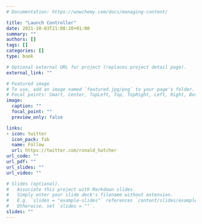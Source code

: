 ```yaml
---
# Documentation: https://wowchemy.com/docs/managing-content/

title: "Launch Controller"
date: 2021-10-03T21:08:20+01:00
summary: ""
authors: []
tags: []
categories: []
type: book

# Optional external URL for project (replaces project detail page).
external_link: ""

# Featured image
# To use, add an image named `featured.jpg/png` to your page's folder.
# Focal points: Smart, Center, TopLeft, Top, TopRight, Left, Right, BottomLeft, Bottom, BottomRight.
image:
  caption: ""
  focal_point: ""
  preview_only: false

links:
- icon: twitter
  icon_pack: fab
  name: Follow
  url: https://twitter.com/ronald_hatcher
url_code: ""
url_pdf: ""
url_slides: ""
url_video: ""

# Slides (optional).
#   Associate this project with Markdown slides.
#   Simply enter your slide deck's filename without extension.
#   E.g. `slides = "example-slides"` references `content/slides/example-slides.md`.
#   Otherwise, set `slides = ""`.
slides: ""
---
```

